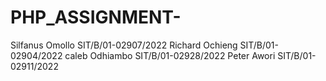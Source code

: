 # PHP_ASSIGNMENT-
Silfanus Omollo SIT/B/01-02907/2022
Richard Ochieng SIT/B/01-02904/2022
caleb Odhiambo SIT/B/01-02928/2022
Peter Awori SIT/B/01-02911/2022
